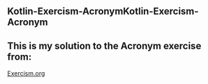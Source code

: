 ## Kotlin-Exercism-AcronymKotlin-Exercism-Acronym
## This is my solution to the Acronym exercise from: 
[Exercism.org](https://exercism.org/tracks/kotlin/exercises/acronym)
